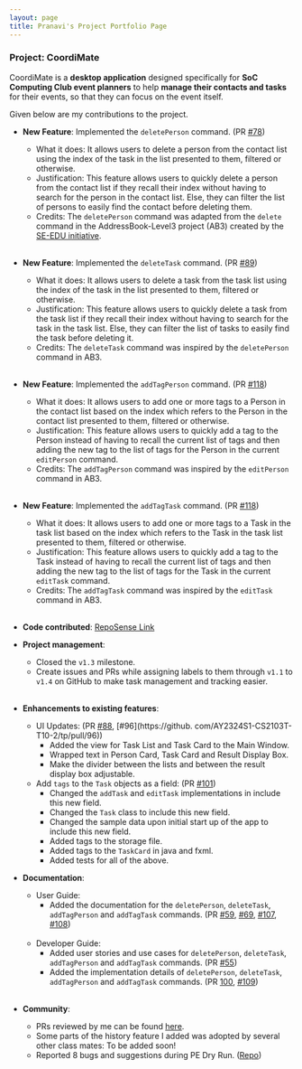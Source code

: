 ```yaml
---
layout: page
title: Pranavi's Project Portfolio Page
---
```


### Project: CoordiMate

CoordiMate is a **desktop application** designed specifically for **SoC Computing Club event planners** to help **manage their contacts and tasks** for their events, so that they can focus on the event itself.

Given below are my contributions to the project.

* **New Feature**: Implemented the `deletePerson` command. (PR [#78](https://github.com/AY2324S1-CS2103T-T10-2/tp/pull/78))
    * What it does: It allows users to delete a person from the contact list using the index of the task in the list 
      presented to them, filtered or otherwise.
    * Justification: This feature allows users to quickly delete a person from the contact list if they recall their 
      index without having to search for the person in the contact list. Else, they can filter the list of persons 
      to easily find the contact before deleting them.
    * Credits: The `deletePerson` command was adapted from the `delete` command in the AddressBook-Level3 project 
      (AB3) created by the [SE-EDU initiative](https://se-education.org). <br><br>

* **New Feature**: Implemented the `deleteTask` command. (PR [#89](https://github.com/AY2324S1-CS2103T-T10-2/tp/pull/89))
    * What it does: It allows users to delete a task from the task list using the index of the task in the list 
  presented to them, filtered or otherwise.
    * Justification: This feature allows users to quickly delete a task from the task list if they recall their index without having to search for the task in the task list. Else, they can filter the list of tasks to easily find the task before deleting it.
    * Credits: The `deleteTask` command was inspired by the `deletePerson` command in AB3.<br><br>

* **New Feature**: Implemented the `addTagPerson` command. (PR [#118](https://github.com/AY2324S1-CS2103T-T10-2/tp/pull/118))
    * What it does: It allows users to add one or more tags to a Person in the contact list based on the index which 
      refers to the Person in the contact list presented to them, filtered or otherwise.
    * Justification: This feature allows users to quickly add a tag to the Person instead of having to recall the 
      current list of tags and then adding the new tag to the list of tags for the Person in the current 
      `editPerson` command.
    * Credits: The `addTagPerson` command was inspired by the `editPerson` command in AB3.<br><br>

* **New Feature**: Implemented the `addTagTask` command. (PR [#118](https://github.com/AY2324S1-CS2103T-T10-2/tp/pull/118))
  * What it does: It allows users to add one or more tags to a Task in the task list based on the index which
    refers to the Task in the task list presented to them, filtered or otherwise.
  * Justification: This feature allows users to quickly add a tag to the Task instead of having to recall the
    current list of tags and then adding the new tag to the list of tags for the Task in the current
    `editTask` command.
  * Credits: The `addTagTask` command was inspired by the `editTask` command in AB3.<br><br>

<div style="page-break-after: always;"></div>

* **Code contributed**: [RepoSense Link](https://nus-cs2103-ay2324s1.github.io/tp-dashboard/?search=pra-navi&breakdown=true)
* **Project management**:
    * Closed the `v1.3` milestone.
    * Create issues and PRs while assigning labels to them through `v1.1` to `v1.4` on GitHub to make task 
      management and tracking easier.<br><br>

* **Enhancements to existing features**:
    * UI Updates: (PR [#88](https://github.com/AY2324S1-CS2103T-T10-2/tp/pull/88), [#96](https://github.
      com/AY2324S1-CS2103T-T10-2/tp/pull/96))
      * Added the view for Task List and Task Card to the Main Window.
      * Wrapped text in Person Card, Task Card and Result Display Box.
      * Make the divider between the lists and between the result display box adjustable.
    * Add `tags` to the `Task` objects as a field: (PR [#101](https://github.com/AY2324S1-CS2103T-T10-2/tp/pull/101))
      * Changed the `addTask` and `editTask` implementations in include this new field.
      * Changed the `Task` class to include this new field.
      * Changed the sample data upon initial start up of the app to include this new field.
      * Added tags to the storage file.
      * Added tags to the `TaskCard` in java and fxml.
      * Added tests for all of the above.

* **Documentation**:
    * User Guide:
        * Added the documentation for the `deletePerson`, `deleteTask`, `addTagPerson` and `addTagTask` commands. 
          (PR [#59](https://github.com/AY2324S1-CS2103T-T10-2/tp/pull/59), [#69](https://github.com/AY2324S1-CS2103T-T10-2/tp/pull/69), [#107](https://github.com/AY2324S1-CS2103T-T10-2/tp/pull/107), 
          [#108](https://github.com/AY2324S1-CS2103T-T10-2/tp/pull/108)) 
          <br><br>
    * Developer Guide:
        * Added user stories and use cases for `deletePerson`, `deleteTask`, `addTagPerson` and `addTagTask` 
          commands. (PR [#55](https://github.com/AY2324S1-CS2103T-T10-2/tp/pull/55))
        * Added the implementation details of `deletePerson`, `deleteTask`, `addTagPerson` and `addTagTask` 
          commands. (PR [100](https://github.com/AY2324S1-CS2103T-T10-2/tp/pull/100), [#109](https://github.com/AY2324S1-CS2103T-T10-2/tp/pull/109)) <br><br>

* **Community**:
    * PRs reviewed by me can be found [here](https://github.com/AY2324S1-CS2103T-T10-2/tp/pulls?q=is%3Apr+reviewed-by%3Apra-navi).
    * Some parts of the history feature I added was adopted by several other class mates: To be added soon!
    * Reported 8 bugs and suggestions during PE Dry Run. ([Repo](https://github.com/pra-navi/ped/issues))<br><br>
